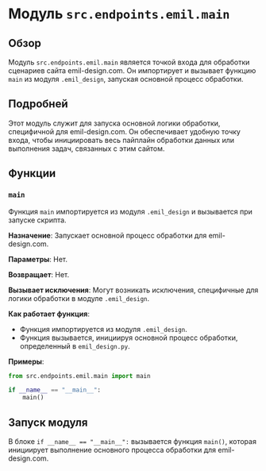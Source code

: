 # Модуль `src.endpoints.emil.main`

## Обзор

Модуль `src.endpoints.emil.main` является точкой входа для обработки сценариев сайта emil-design.com. Он импортирует и вызывает функцию `main` из модуля `.emil_design`, запуская основной процесс обработки.

## Подробней

Этот модуль служит для запуска основной логики обработки, специфичной для emil-design.com. Он обеспечивает удобную точку входа, чтобы инициировать весь пайплайн обработки данных или выполнения задач, связанных с этим сайтом.

## Функции

### `main`

Функция `main` импортируется из модуля `.emil_design` и вызывается при запуске скрипта.

**Назначение**: Запускает основной процесс обработки для emil-design.com.

**Параметры**: Нет.

**Возвращает**: Нет.

**Вызывает исключения**: Могут возникать исключения, специфичные для логики обработки в модуле `.emil_design`.

**Как работает функция**:

- Функция импортируется из модуля `.emil_design`.
- Функция вызывается, инициируя основной процесс обработки, определенный в `emil_design.py`.

**Примеры**:

```python
from src.endpoints.emil.main import main

if __name__ == "__main__":
    main()
```

## Запуск модуля

В блоке `if __name__ == "__main__":` вызывается функция `main()`, которая инициирует выполнение основного процесса обработки для emil-design.com.